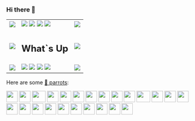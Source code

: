 ### Hi there 👋

<!--
**Lollipopll/Lollipopll** is a ✨ _special_ ✨ repository because its `README.md` (this file) appears on your GitHub profile.

Here are some ideas to get you started:

- 🔭 I’m currently working on ...
- 🌱 I’m currently learning ...
- 👯 I’m looking to collaborate on ...
- 🤔 I’m looking for help with ...
- 💬 Ask me about ...
- 📫 How to reach me: ...
- 😄 Pronouns: ...
- ⚡ Fun fact: ...
-->


<table>
          <tbody><tr>
            <td><img src="https://cultofthepartyparrot.com/parrots/hd/60fpsparrot.gif"></td>
            <td>
                      <img src="https://cultofthepartyparrot.com/parrots/hd/60fpsparrot.gif">
                        <img src="https://cultofthepartyparrot.com/parrots/hd/60fpsparrot.gif">
                         <img src="https://cultofthepartyparrot.com/parrots/hd/60fpsparrot.gif">
                         <img src="https://cultofthepartyparrot.com/parrots/hd/60fpsparrot.gif">
<!--                          <img src="https://cultofthepartyparrot.com/parrots/hd/60fpsparrot.gif"> -->
<!--                          <img src="https://cultofthepartyparrot.com/parrots/hd/60fpsparrot.gif">
                         <img src="https://cultofthepartyparrot.com/parrots/hd/60fpsparrot.gif">
                         <img src="https://cultofthepartyparrot.com/parrots/hd/60fpsparrot.gif"> -->
                    </td>
            <td>   <img src="https://cultofthepartyparrot.com/parrots/hd/60fpsparrot.gif"></td>
          </tr>
          <tr>
            <td>   <img src="https://cultofthepartyparrot.com/parrots/hd/60fpsparrot.gif"></td>
            <td><h2>What`s Up</h2></td>
            <td>   <img src="https://cultofthepartyparrot.com/parrots/hd/60fpsparrot.gif"></td>
          </tr>
          <tr>
            <td>   <img src="https://cultofthepartyparrot.com/parrots/hd/60fpsparrot.gif"></td>
            <td>
                        <img src="https://cultofthepartyparrot.com/parrots/hd/60fpsparrot.gif">
                         <img src="https://cultofthepartyparrot.com/parrots/hd/60fpsparrot.gif">
                         <img src="https://cultofthepartyparrot.com/parrots/hd/60fpsparrot.gif">
                         <img src="https://cultofthepartyparrot.com/parrots/hd/60fpsparrot.gif">
<!--                          <img src="https://cultofthepartyparrot.com/parrots/hd/60fpsparrot.gif"> -->
<!--                          <img src="https://cultofthepartyparrot.com/parrots/hd/60fpsparrot.gif">
                         <img src="https://cultofthepartyparrot.com/parrots/hd/60fpsparrot.gif">
                         <img src="https://cultofthepartyparrot.com/parrots/hd/60fpsparrot.gif"> -->
                    </td>
            <td>   <img src="https://cultofthepartyparrot.com/parrots/hd/60fpsparrot.gif"></td>
          </tr>
        </tbody></table>



Here are some [🦜 parrots](https://cultofthepartyparrot.com):

<div>
    <img src="https://cultofthepartyparrot.com/parrots/hd/githubparrot.gif" width="30" height="30"/>
    <img src="https://cultofthepartyparrot.com/flags/hd/indiaparrot.gif" width="30" height="30"/>
    <img src="https://cultofthepartyparrot.com/parrots/asyncparrot.gif" width="36" height="30"/>
    <img src="https://cultofthepartyparrot.com/parrots/exceptionallyfastparrot.gif" width="30" height="30"/>
    <img src="https://cultofthepartyparrot.com/parrots/hd/60fpsparrot.gif" width="30" height="30"/>
    <img src="https://cultofthepartyparrot.com/parrots/hd/jumpingparrot.gif" width="30" height="30"/>
    <img src="https://cultofthepartyparrot.com/parrots/hd/opensourceparrot.gif" width="30" height="30"/>
    <img src="https://cultofthepartyparrot.com/parrots/hd/dealwithitnowparrot.gif" width="30" height="30"/>
    <img src="https://cultofthepartyparrot.com/parrots/hd/hypnoparrotlight.gif" width="30" height="30"/>
    <img src="https://cultofthepartyparrot.com/parrots/databaseparrot.gif" width="30" height="30"/>
    <img src="https://cultofthepartyparrot.com/parrots/fixparrot.gif" width="36" height="30"/>
    <img src="https://cultofthepartyparrot.com/parrots/hd/laptop_parrot.gif" width="30" height="30"/>
    <img src="https://cultofthepartyparrot.com/parrots/hd/spinningparrot.gif" width="30" height="30"/>
    <img src="https://cultofthepartyparrot.com/parrots/hd/levitationparrot.gif" width="30" height="30"/>
    <img src="https://cultofthepartyparrot.com/parrots/hd/meldparrot.gif" width="30" height="30"/>
    <img src="https://cultofthepartyparrot.com/parrots/slomoparrot.gif" width="30" height="30"/>
    <img src="https://cultofthepartyparrot.com/parrots/hd/moonwalkingparrot.gif" width="30" height="30"/>
    <img src="https://cultofthepartyparrot.com/parrots/hd/stableparrot.gif" width="30" height="30"/>
    <img src="https://cultofthepartyparrot.com/parrots/hd/scienceparrot.gif" width="30" height="30"/>
    <img src="https://cultofthepartyparrot.com/parrots/hd/pirateparrot.gif" width="30" height="30"/>
    <img src="https://cultofthepartyparrot.com/parrots/hd/footballparrot.gif" width="30" height="30"/>
    <img src="https://cultofthepartyparrot.com/parrots/hd/illuminatiparrot.gif" width="30" height="30"/>
    <img src="https://cultofthepartyparrot.com/parrots/hd/hypnoparrotdark.gif" width="30" height="30"/>
    <img src="https://cultofthepartyparrot.com/parrots/hd/mustacheparrot.gif" width="30" height="30"/>
</div>
